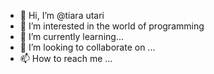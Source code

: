 - 👋 Hi, I’m @tiara utari
- 👀 I’m interested in the world of programming
- 🌱 I’m currently learning...
- 💞️ I’m looking to collaborate on ...
- 📫 How to reach me ...

<!---
23346022/23346022 is a ✨ special ✨ repository because its `README.md` (this file) appears on your GitHub profile.
You can click the Preview link to take a look at your changes.
--->
